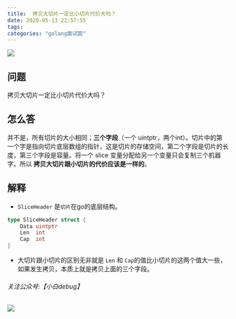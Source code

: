 ```yaml
---
title:  拷贝大切片一定比小切片代价大吗？
date: 2020-05-13 22:57:55
tags:
categories: "golang面试题"
---
```


![](https://imgconvert.csdnimg.cn/aHR0cHM6Ly9pbWdrci5jbi1iai51ZmlsZW9zLmNvbS9jMmM2Y2YxZi0xN2RlLTRiZDEtYjY5Ny02NGQ1ZDlhY2M2MDUucG5n?x-oss-process=image/format,png)
<!-- more -->
## 问题
拷贝大切片一定比小切片代价大吗？

## 怎么答
并不是，所有切片的大小相同；**三个字段**（一个 uintptr，两个int）。切片中的第一个字是指向切片底层数组的指针，这是切片的存储空间，第二个字段是切片的长度，第三个字段是容量。将一个 slice 变量分配给另一个变量只会复制三个机器字。所以 **拷贝大切片跟小切片的代价应该是一样的**。


## 解释
- ```SliceHeader``` 是```切片```在go的底层结构。
```go 
type SliceHeader struct {
	Data uintptr
	Len  int
	Cap  int
}
```

- 大切片跟小切片的区别无非就是 ```Len``` 和 ```Cap```的值比小切片的这两个值大一些，如果发生拷贝，本质上就是拷贝上面的三个字段。    


###### 关注公众号:【小白debug】
![](https://cdn.xiaobaidebug.top/image/小白debug动图二维码-20210908204913011.gif)